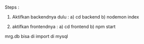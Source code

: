 Steps :
1. Aktifkan backendnya dulu :
a) cd backend
b) nodemon index

2. aktifkan frontendnya :
a) cd frontend
b) npm start

mrg.db bisa di import di mysql
